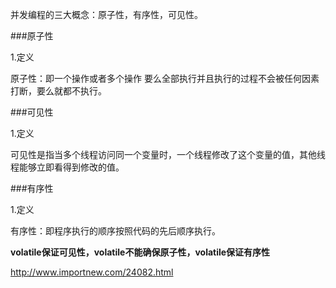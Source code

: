 并发编程的三大概念：原子性，有序性，可见性。

###原子性

1.定义

原子性：即一个操作或者多个操作 要么全部执行并且执行的过程不会被任何因素打断，要么就都不执行。

###可见性

1.定义

可见性是指当多个线程访问同一个变量时，一个线程修改了这个变量的值，其他线程能够立即看得到修改的值。

###有序性

1.定义

有序性：即程序执行的顺序按照代码的先后顺序执行。


**volatile保证可见性，volatile不能确保原子性，volatile保证有序性**

http://www.importnew.com/24082.html
